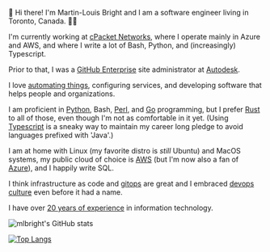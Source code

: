 👋 Hi there! I'm Martin-Louis Bright and I am a software engineer living in Toronto, Canada. 👨‍💻

I'm currently working at [cPacket Networks][cpacket], where I operate mainly in Azure and AWS, and where I write a lot of Bash, Python, and (increasingly) Typescript.

Prior to that, I was a [GitHub Enterprise][ghes] site administrator at [Autodesk][autodesk].

I love [automating things][xkcd-automation], configuring services, and developing software that helps people and organizations.

I am proficient in [Python][python], Bash, [Perl][perl], and [Go][golang] programming, but I prefer [Rust][rust] to all of those, even though I'm not as comfortable in it yet.
(Using [Typescript][typescript] is a sneaky way to maintain my career long pledge to avoid languages prefixed with 'Java'.)

I am at home with Linux (my favorite distro is _still_ Ubuntu) and MacOS systems, my public cloud of choice is [AWS][aws] (but I'm now also a fan of [Azure][azure]), and I happily write SQL.

I think infrastructure as code and [gitops][gitops] are great and I embraced [devops culture][devops] even before it had a name.

I have over [20 years of experience][cv] in information technology.

![mlbright's GitHub stats](https://github-readme-stats.vercel.app/api?username=mlbright&show_icons=true&theme=radical)

[![Top Langs](https://github-readme-stats.vercel.app/api/top-langs/?username=mlbright&layout=compact)](https://github.com/anuraghazra/github-readme-stats)


[cpacket]: https://www.cpacket.com/
[autodesk]: https://www.autodesk.com/
[ghes]: https://github.com/enterprise
[xkcd-automation]: https://xkcd.com/1319/
[aws]: https://aws.amazon.com/
[golang]: https://golang.org
[python]: https://www.python.org/
[perl]: https://perl.com
[devops]: https://en.wikipedia.org/wiki/DevOps
[ioc]: https://en.wikipedia.org/wiki/Infrastructure_as_code
[gitops]: https://www.gitops.tech/
[rust]: https://www.rust-lang.org/
[typescript]: https://typescriptlang.org
[cpacket]: https://www.cpacket.com/
[azure]: https://portal.azure.com
[cv]: https://mlbright.github.io/cv/
